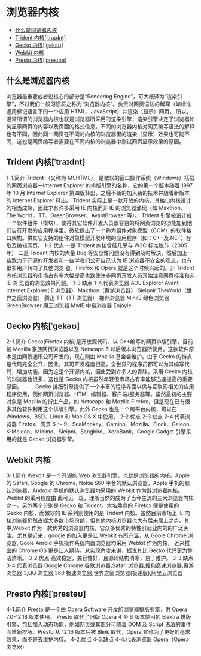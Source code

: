 # 浏览器内核

- [什么是浏览器内核](#什么是浏览器内核)
- [Trident 内核[ˈtraɪdnt]](#trident-内核ˈtraɪdnt)
- [Gecko 内核[ˈgekəʊ]](#gecko-内核ˈgekəʊ)
- [Webkit 内核](#webkit-内核)
- [Presto 内核[ˈprestəʊ]](#presto-内核ˈprestəʊ)

## 什么是浏览器内核

浏览器最重要或者说核心的部分是“Rendering Engine”，可大概译为“渲染引擎”，不过我们一般习惯将之称为“浏览器内核”。负责对网页语法的解释（如标准通用标记语言下的一个应用 HTML、JavaScript）并渲染（显示）网页。 所以，通常所谓的浏览器内核也就是浏览器所采用的渲染引擎，渲染引擎决定了浏览器如何显示网页的内容以及页面的格式信息。不同的浏览器内核对网页编写语法的解释也有不同，因此同一网页在不同的内核的浏览器里的渲染（显示）效果也可能不同，这也是网页编写者需要在不同内核的浏览器中测试网页显示效果的原因。

## Trident 内核[ˈtraɪdnt]

1-1.简介
Trident （又称为 MSHTML），是微软的窗口操作系统（Windows）搭载的网页浏览器—Internet Explorer 的排版引擎的名称，它的第一个版本随着 1997 年 10 月 Internet Explorer 第四版释出，之后不断的加入新的技术并随着新版本的 Internet Explorer 释出。
Trident 实际上是一款开放的内核，其接口内核设计的相当成熟，因此才有许多采用 IE 内核而非 IE 的浏览器涌现（如 Maxthon、The World 、TT、GreenBrowser、AvantBrowser 等）。
Trident 引擎被设计成一个软件组件（模块），使得其它软件开发人员很容易的将网页浏览的功能加到他们自行开发的应用程序里。微软提出了一个称为组件对象模型（COM）的软件接口架构。供其它支持的组件对象模型开发环境的应用程序（如：C++及.NET）存取及编辑网页。
1-2.优点
一是 Trident 内核曾经几乎与 W3C 标准脱节（2005 年）
二是 Trident 内核的大量 Bug 等安全性问题没有得到及时解决，然后加上一些致力于开源的开发者和一些学者们公开自己认为 IE 浏览器不安全的观点，也有很多用户转向了其他浏览 器，Firefox 和 Opera 就是这个时候兴起的。非 Trident 内核浏览器的市场占有率大幅提高也致使许多网页开发人员开始注意网页标准和非 IE 浏 览器的浏览效果问题。
1-3.缺点
1-4.代表浏览器
AOL Explorer Avant Internet Explorer(IE 浏览器） Maxthon（遨游浏览器） Sleipnir TheWorld（世界之窗浏览器） 腾迅 TT（TT 浏览器） 裸奔浏览器 MiniIE 绿色浏览器 GreenBrowser 魔王浏览器 MwIE 中易浏览器 Enjoyie

## Gecko 内核[ˈgekəʊ]

2-1.简介
Gecko(Firefox 内核)是开放源代码、以 C++编写的网页排版引擎，目前被 Mozilla 家族网页浏览器以及 Netscape 6 以后版本浏览器所使用。这款软件原本是由网景通讯公司开发的，现在则由 Mozilla 基金会维护。由于 Gecko 的特点是代码完全公开，因此，其可开发程度很高，全世界的程序员都可以为其编写代码，增加功能。因为这是个开源内核，因此受到许多人的青睐，采用 Gecko 内核的浏览器也很多，这也是 Gecko 内核虽然年轻但市场占有率能够迅速提高的重要原因。
　　 Gecko 排版引擎提供了一个丰富的程序界面以供与互联网相关的应用程序使用，例如网页浏览器、HTML 编辑器、客户端/服务器等。虽然最初的主要对象是 Mozilla 的衍生产品，如 Netscape 和 Mozilla Firefox，但是现在已有很多其他软件利用这个排版引擎。此外 Gecko 也是一个跨平台内核，可以在 Windows、BSD、Linux 和 Mac OS X 中使用。
2-2.优点
2-3.缺点
2-4.代表浏览器
Firefox、网景 6 ～ 9、SeaMonkey、Camino、Mozilla、Flock、Galeon、K-Meleon、Minimo、Sleipni、Songbird、XeroBank。Google Gadget 引擎采用的就是 Gecko 浏览器引擎。

## Webkit 内核

3-1.简介
Wekbit 是一个开源的 Web 浏览器引擎，也就是浏览器的内核。Apple 的 Safari, Google 的 Chrome, Nokia S60 平台的默认浏览器，Apple 手机的默认浏览器，Android 手机的默认浏览器均采用的 Webkit 作为器浏览器内核。Webkit 的采用程度由 此可见一斑，理所当然的成为了当今主流的三大浏览器内核之一。另外两个分别是 Gecko 和 Trident，大名鼎鼎的 Firefox 便是使用的 Gecko 内核，而微软的 IE 系列则使用的是 Trident 内核。虽然目前市场上 IE 内核浏览器仍然占据大多数市场份额，但其他内核浏览器也大有后来居上之势。其 中,Webkit 作为一款优秀的浏览器内核，它众多优秀的特性引起业内的的广泛关注。尤其是近来，google 的加入更是让 Webkit 有所升温，从 Goole Chrome 浏览器, Goole Anroid 手机操作系统内置浏览器均采用 Webkit 作为内核， 近来推出的 Chrome OS 更是让人期待。从实现角度来讲，据说其比 Gecko 代码更为整洁清晰。
3-2.优点
高效稳定，兼容性好，且源码结构清晰，易于维护。
3-3.缺点
3-4.代表浏览器
Google Chrome 谷歌浏览器,Safari 浏览器,搜狗高速浏览器,傲游浏览器 3,QQ 浏览器,360 极速浏览器,世界之窗浏览器(极速版),阿里云浏览器

## Presto 内核[ˈprestəʊ]

4-1.简介
Presto 是一个由 Opera Software 开发的浏览器排版引擎，供 Opera 7.0-12.18 版本使用。
Presto 取代了旧版 Opera 4 至 6 版本使用的 Elektra 排版引擎，包括加入动态功能，例如网页或其部分可随着 DOM 及 Script 语法的事件而重新排版。Presto 从 12.16 版本后被 Blink 取代，Opera 宣称为了更好的追求效果，而不是去维护内核。
4-2.优点
4-3.缺点
4-4.代表浏览器
Opera（Opera 浏览器）
